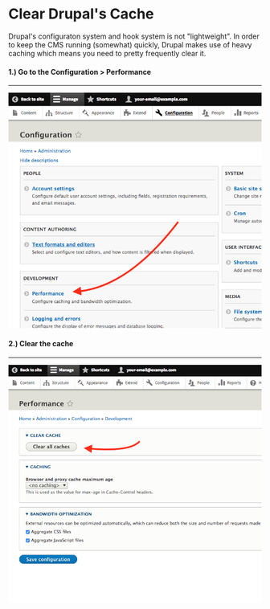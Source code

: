 # Clear Drupal's Cache

Drupal's configuraton system and hook system is not "lightweight". In order to keep the CMS running (somewhat) quickly, Drupal makes use of heavy caching which means you need to pretty frequently clear it.

#### 1.) Go to the Configuration > Performance
---
![Configuration>Performance](./img/drupal-cr-1.png)

#### 2.) Clear the cache
---
![Clear Cache](./img/drupal-cr-2.png)
